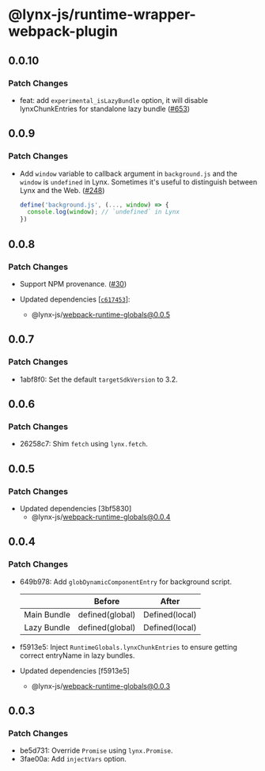 # @lynx-js/runtime-wrapper-webpack-plugin

## 0.0.10

### Patch Changes

- feat: add `experimental_isLazyBundle` option, it will disable lynxChunkEntries for standalone lazy bundle ([#653](https://github.com/lynx-family/lynx-stack/pull/653))

## 0.0.9

### Patch Changes

- Add `window` variable to callback argument in `background.js` and the `window` is `undefined` in Lynx. Sometimes it's useful to distinguish between Lynx and the Web. ([#248](https://github.com/lynx-family/lynx-stack/pull/248))

  ```js
  define('background.js', (..., window) => {
    console.log(window); // `undefined` in Lynx
  })
  ```

## 0.0.8

### Patch Changes

- Support NPM provenance. ([#30](https://github.com/lynx-family/lynx-stack/pull/30))

- Updated dependencies [[`c617453`](https://github.com/lynx-family/lynx-stack/commit/c617453aea967aba702967deb2916b5c883f03bb)]:
  - @lynx-js/webpack-runtime-globals@0.0.5

## 0.0.7

### Patch Changes

- 1abf8f0: Set the default `targetSdkVersion` to 3.2.

## 0.0.6

### Patch Changes

- 26258c7: Shim `fetch` using `lynx.fetch`.

## 0.0.5

### Patch Changes

- Updated dependencies [3bf5830]
  - @lynx-js/webpack-runtime-globals@0.0.4

## 0.0.4

### Patch Changes

- 649b978: Add `globDynamicComponentEntry` for background script.

  |             |     Before      |     After      |
  | :---------: | :-------------: | :------------: |
  | Main Bundle | defined(global) | Defined(local) |
  | Lazy Bundle | defined(global) | Defined(local) |

- f5913e5: Inject `RuntimeGlobals.lynxChunkEntries` to ensure getting correct entryName in lazy bundles.
- Updated dependencies [f5913e5]
  - @lynx-js/webpack-runtime-globals@0.0.3

## 0.0.3

### Patch Changes

- be5d731: Override `Promise` using `lynx.Promise`.
- 3fae00a: Add `injectVars` option.
